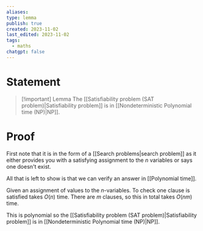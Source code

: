 ```yaml
---
aliases: 
type: lemma
publish: true
created: 2023-11-02
last_edited: 2023-11-02
tags:
  - maths
chatgpt: false
---
```

# Statement

> [!important] Lemma
> The [[Satisfiability problem (SAT problem)|Satisfiability problem]] is in [[Nondeterministic Polynomial time (NP)|NP]].

# Proof

First note that it is in the form of a [[Search problems|search problem]] as it either provides you with a satisfying assignment to the $n$ variables or says one doesn't exist.

All that is left to show is that we can verify an answer in [[Polynomial time]].

Given an assignment of values to the $n$-variables. To check one clause is satisfied takes $O(n)$ time. There are $m$ clauses, so this in total takes $O(nm)$ time.

This is polynomial so the [[Satisfiability problem (SAT problem)|Satisfiability problem]] is in [[Nondeterministic Polynomial time (NP)|NP]]. 
